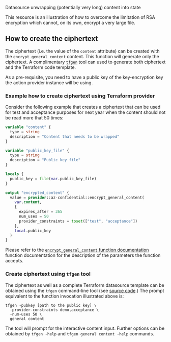 Datasource unwrapping (potentially very long) content into state

This resource is an illustration of how to overcome the limitation of RSA encryption
which cannot, on its own, encrypt a very large file.

## How to create the ciphertext
The ciphertext (i.e. the value of the `content` attribute) can be created with the `encrypt_general_content` content.
This function will generate only the ciphertext. A complimentary [`tfgen`](https://github.com/aliakseiyanchuk/terraform-provider-az-confidential-tfgen) 
tool can used to generate both ciphertext
and the Terraform code template.

As a pre-requisite, you need to have a public key of the key-encryption key the action provider instance will
be using.

### Example how to create ciphertext using Terraform provider

Consider the following example that creates a ciphertext that can be used for test and acceptance purposes for 
next year when the content should not be read more that 50 times:

```terraform
variable "content" {
  type = string
  description = "Content that needs to be wrapped"
}

variable "public_key_file" {
  type = string
  description = "Public key file"
} 

locals {
  public_key = file(var.public_key_file)
}

output "encrypted_content" {
  value = provider::az-confidential::encrypt_general_content(
    var.content,
    {
      expires_after = 365
      num_uses = 50
      provider_constraints = toset(["test", "acceptance"])
    },
    local.public_key
  )
}

```

Please refer to the [`encrypt_general_content` function documentation](../functions/encrypt_general_content.md)
function documentation for the description of the parameters the function accepts.

### Create ciphertext using `tfgen` tool


The ciphertext as well as a complete Terraform datasource template can be obtained using the `tfgen` command-line tool
(see [source code](https://github.com/aliakseiyanchuk/terraform-provider-az-confidential-tfgen).)
The prompt equivalent to the function invocation illustrated above is:
```shell
tfgen -pubkey [path to the public key] \
  -provider-constraints demo,acceptance \
  -num-uses 50 \
  general content
```
The tool will prompt for the interactive content input. Further options can be obtained by `tfgen -help` and
`tfgen general content -help` commands.